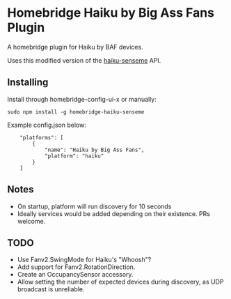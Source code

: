 # Homebridge Haiku by Big Ass Fans Plugin

A homebridge plugin for Haiku by BAF devices.

Uses this modified version of the [haiku-senseme](https://github.com/vivienne/haiku-senseme) API.

## Installing

Install through homebridge-config-ui-x or manually:

```
sudo npm install -g homebridge-haiku-senseme
```
Example config.json below:
```
    "platforms": [
        {
            "name": "Haiku by Big Ass Fans",
            "platform": "haiku"
        }
    ]
```

## Notes

* On startup, platform will run discovery for 10 seconds
* Ideally services would be added depending on their existence. PRs welcome.

## TODO

* Use Fanv2.SwingMode for Haiku's "Whoosh"?
* Add support for Fanv2.RotationDirection.
* Create an OccupancySensor accessory.
* Allow setting the number of expected devices during discovery, as UDP broadcast is unreliable.